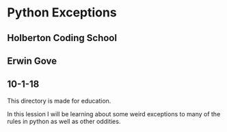 # Python Exceptions
## Holberton Coding School
## Erwin Gove
## 10-1-18

This directory is made for education.

In this lession I will be learning about some weird exceptions
to many of the rules in python as well as other oddities.
